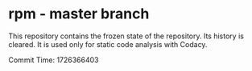 # rpm - master branch

This repository contains the frozen state of the repository.
Its history is cleared. It is used only for static code
analysis with Codacy.

Commit Time: 1726366403